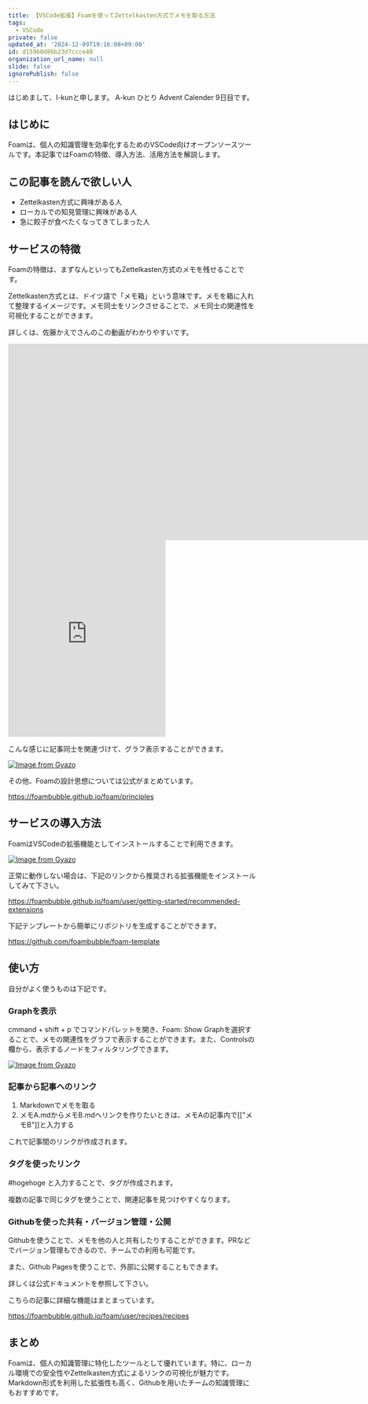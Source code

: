 ```yaml
---
title: 【VSCode拡張】Foamを使ってZettelkasten方式でメモを取る方法
tags:
  - VSCode
private: false
updated_at: '2024-12-09T19:16:08+09:00'
id: d15960d86b23d7ccce40
organization_url_name: null
slide: false
ignorePublish: false
---
```


はじめまして、I-kunと申します。
A-kun ひとり Advent Calender 9日目です。

## はじめに

Foamは、個人の知識管理を効率化するためのVSCode向けオープンソースツールです。本記事ではFoamの特徴、導入方法、活用方法を解説します。

## この記事を読んで欲しい人

- Zettelkasten方式に興味がある人
- ローカルでの知見管理に興味がある人
- 急に餃子が食べたくなってきてしまった人

## サービスの特徴

Foamの特徴は、まずなんといってもZettelkasten方式のメモを残せることです。

Zettelkasten方式とは、ドイツ語で「メモ箱」という意味です。メモを箱に入れて整理するイメージです。メモ同士をリンクさせることで、メモ同士の関連性を可視化することができます。

詳しくは、佐藤かえでさんのこの動画がわかりやすいです。

<iframe width="1553" height="400" src="https://www.youtube.com/embed/5IaaGi4Z4Tg" title="メモのタイトルに文章を書いたほうがいい理由 #ツェッテルカステン" frameborder="0" allow="accelerometer; autoplay; clipboard-write; encrypted-media; gyroscope; picture-in-picture; web-share" referrerpolicy="strict-origin-when-cross-origin" allowfullscreen></iframe>

<iframe width="320" height="400" src="https://www.youtube.com/embed/6M-H02MAIhk" title="ツェッテルカステンを２年間続けた結果と変化" frameborder="0" allow="accelerometer; autoplay; clipboard-write; encrypted-media; gyroscope; picture-in-picture; web-share" referrerpolicy="strict-origin-when-cross-origin" allowfullscreen></iframe>

こんな感じに記事同士を関連づけて、グラフ表示することができます。

[![Image from Gyazo](https://i.gyazo.com/fb33fcebfd74ca1c7d385ac81fd67d14.jpg)](https://gyazo.com/fb33fcebfd74ca1c7d385ac81fd67d14)

その他、Foamの設計思想については公式がまとめています。

https://foambubble.github.io/foam/principles

## サービスの導入方法

FoamはVSCodeの拡張機能としてインストールすることで利用できます。

[![Image from Gyazo](https://i.gyazo.com/f429a49798380cd5621226abf3c7539d.png)](https://gyazo.com/f429a49798380cd5621226abf3c7539d)

正常に動作しない場合は、下記のリンクから推奨される拡張機能をインストールしてみて下さい。

https://foambubble.github.io/foam/user/getting-started/recommended-extensions

下記テンプレートから簡単にリポジトリを生成することができます。

https://github.com/foambubble/foam-template

## 使い方

自分がよく使うものは下記です。

### Graphを表示

cmmand + shift + p でコマンドパレットを開き、Foam: Show Graphを選択することで、メモの関連性をグラフで表示することができます。また、Controlsの欄から、表示するノードをフィルタリングできます。

[![Image from Gyazo](https://i.gyazo.com/d1d168b1e4c237c975fc1458ac04707f.png)](https://gyazo.com/d1d168b1e4c237c975fc1458ac04707f)

### 記事から記事へのリンク

1. Markdownでメモを取る
2. メモA.mdからメモB.mdへリンクを作りたいときは、メモAの記事内で[["メモB"]]と入力する

これで記事間のリンクが作成されます。

### タグを使ったリンク

#hogehoge と入力することで、タグが作成されます。

複数の記事で同じタグを使うことで、関連記事を見つけやすくなります。

### Githubを使った共有・バージョン管理・公開

Githubを使うことで、メモを他の人と共有したりすることができます。PRなどでバージョン管理もできるので、チームでの利用も可能です。

また、Github Pagesを使うことで、外部に公開することもできます。

詳しくは公式ドキュメントを参照して下さい。

こちらの記事に詳細な機能はまとまっています。

https://foambubble.github.io/foam/user/recipes/recipes

## まとめ

Foamは、個人の知識管理に特化したツールとして優れています。特に、ローカル環境での安全性やZettelkasten方式によるリンクの可視化が魅力です。Markdown形式を利用した拡張性も高く、Githubを用いたチームの知識管理にもおすすめです。
